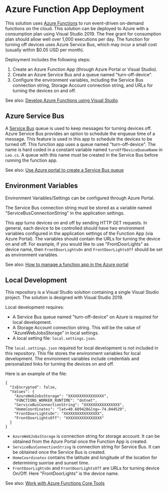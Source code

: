 # Azure Function App Deployment
This solution uses [Azure Functions](https://azure.microsoft.com/en-us/services/functions/) to run event-driven on-demand functions on the cloud. This solution can be deployed to Azure with a consumption plan using Visual Studio 2019. The free grant for consumption plan should allow well over 1,000 executions per day. The function for turning off devices uses Azure Service Bus, which may incur a small cost (usually within $0.05 USD per month).

Deployment includes the following steps:
1. Create an Azure Function App (through Azure Portal or Visual Studio).
2. Create an Azure Service Bus and a queue named "turn-off-device".
3. Configure the environment variables, including the Service Bus connection string, Storage Account connection string, and URLs for turning the devices on and off.

See also: [Develop Azure Functions using Visual Studio](https://docs.microsoft.com/en-us/azure/azure-functions/functions-develop-vs#publish-to-azure)

## Azure Service Bus
A [Service Bus](https://docs.microsoft.com/en-us/azure/service-bus-messaging/) queue is used to keep messages for turning devices off. Azure Service Bus provides an option to schedule the enqueue time of a message. This feature is used in this app to schedule the devices to be turned off. This function app uses a queue named "turn-off-device". The name is hard coded in a constant variable named `turnOffDeviceQueueName` in `Leo.cs`. A queue with this name must be created in the Service Bus before running the function app.

See also: [Use Azure portal to create a Service Bus queue](https://docs.microsoft.com/en-us/azure/service-bus-messaging/service-bus-quickstart-portal)

## Environment Variables
Environment Variables/Settings can be configured through Azure Portal.

The Service Bus connection string must be stored as a variable named "ServiceBusConnectionString" in the application settings.

This app turns devices on and off by sending HTTP GET requests. In general, each device to be controlled should have two environment variables configured in the application settings of the Function App (via Azure Portal). The variables should contain the URLs for turning the device on and off. For example, if you would like to use "FrontDoorLights" as device name, then `FrontDoorLightsOn` and `FrontDoorLightsOff` should be set as environment variables.

See also: [How to manage a function app in the Azure portal](https://docs.microsoft.com/en-us/azure/azure-functions/functions-how-to-use-azure-function-app-settings#settings)

## Local Development
This repository is a Visual Studio solution containing a single Visual Studio project. The solution is designed with Visual Studio 2019.

Local development requires:
* A Service Bus queue named "turn-off-device" on Azure is required for local development.
* A Storage Account connection string. This will be the value of "AzureWebJobsStorage" in local settings.
* A local setting file: `local.settings.json`.

The `local.settings.json` required for local development is not included in this repository. This file stores the environment variables for local development. The environment variables include credentials and personalized links for turning the devices on and off.

Here is an example of the file:
```
{
  "IsEncrypted": false,
  "Values": {
    "AzureWebJobsStorage": "XXXXXXXXXXXXXXXX",
    "FUNCTIONS_WORKER_RUNTIME": "dotnet",
    "ServiceBusConnectionString": "XXXXXXXXXXXXXXXX",
    "HomeCoordinates": "lat=40.689428&lng=-74.044529",
    "FrontDoorLightsOn": "XXXXXXXXXXXXXXXX",
    "FrontDoorLightsOff": "XXXXXXXXXXXXXXXX"
  }
}
```
* `AzureWebJobsStorage` is connection string for storage account. It can be obtained from the Azure Portal once the Function App is created. 
* `ServiceBusConnectionString` is connection string for Service Bus. It can be obtained once the Service Bus is created.
* `HomeCoordinates` contains the latitude and longitude of the location for determining sunrise and sunset time.
* `FrontDoorLightsOn` and `FrontDoorLightsOff` are URLs for turning device On/Off. Here "FrontDoorLights" is the device name.

See also: [Work with Azure Functions Core Tools](https://docs.microsoft.com/en-us/azure/azure-functions/functions-run-local#local-settings-file)
